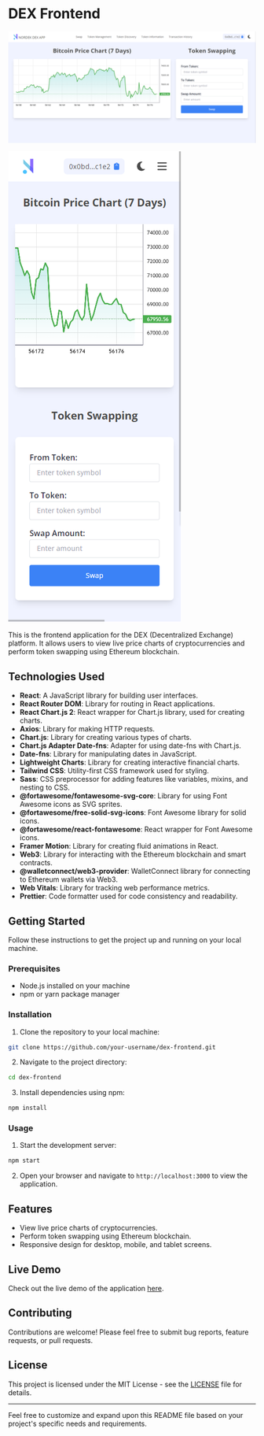 # DEX Frontend

![Desktop Preview](/public/web-screencapture.png)

![Mobile Preview](/public/mobile-screencapture.png)

This is the frontend application for the DEX (Decentralized Exchange) platform. It allows users to view live price charts of cryptocurrencies and perform token swapping using Ethereum blockchain.

## Technologies Used

- **React**: A JavaScript library for building user interfaces.
- **React Router DOM**: Library for routing in React applications.
- **React Chart.js 2**: React wrapper for Chart.js library, used for creating charts.
- **Axios**: Library for making HTTP requests.
- **Chart.js**: Library for creating various types of charts.
- **Chart.js Adapter Date-fns**: Adapter for using date-fns with Chart.js.
- **Date-fns**: Library for manipulating dates in JavaScript.
- **Lightweight Charts**: Library for creating interactive financial charts.
- **Tailwind CSS**: Utility-first CSS framework used for styling.
- **Sass**: CSS preprocessor for adding features like variables, mixins, and nesting to CSS.
- **@fortawesome/fontawesome-svg-core**: Library for using Font Awesome icons as SVG sprites.
- **@fortawesome/free-solid-svg-icons**: Font Awesome library for solid icons.
- **@fortawesome/react-fontawesome**: React wrapper for Font Awesome icons.
- **Framer Motion**: Library for creating fluid animations in React.
- **Web3**: Library for interacting with the Ethereum blockchain and smart contracts.
- **@walletconnect/web3-provider**: WalletConnect library for connecting to Ethereum wallets via Web3.
- **Web Vitals**: Library for tracking web performance metrics.
- **Prettier**: Code formatter used for code consistency and readability.

## Getting Started

Follow these instructions to get the project up and running on your local machine.

### Prerequisites

- Node.js installed on your machine
- npm or yarn package manager

### Installation

1. Clone the repository to your local machine:

```bash
git clone https://github.com/your-username/dex-frontend.git
```

2. Navigate to the project directory:

```bash
cd dex-frontend
```

3. Install dependencies using npm:

```bash
npm install
```

### Usage

1. Start the development server:

```bash
npm start
```

2. Open your browser and navigate to `http://localhost:3000` to view the application.

## Features

- View live price charts of cryptocurrencies.
- Perform token swapping using Ethereum blockchain.
- Responsive design for desktop, mobile, and tablet screens.

## Live Demo

Check out the live demo of the application [here](https://dex-frontend.vercel.app).

## Contributing

Contributions are welcome! Please feel free to submit bug reports, feature requests, or pull requests.

## License

This project is licensed under the MIT License - see the [LICENSE](LICENSE) file for details.

---

Feel free to customize and expand upon this README file based on your project's specific needs and requirements.
